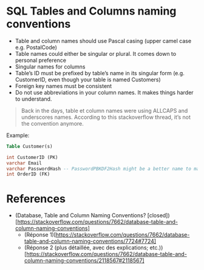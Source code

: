 SQL Tables and Columns naming conventions
===

* Table and column names should use Pascal casing (upper camel case e.g. PostalCode)
* Table names could either be singular or plural. It comes down to personal preference
* Singular names for columns
* Table’s ID must be prefixed by table’s name in its singular form (e.g. CustomerID, even though your table is named Customers)
* Foreign key names must be consistent
* Do not use abbreviations in your column names. It makes things harder to understand.

> Back in the days, table et column names were using ALLCAPS and underscores names.
> According to this stackoverflow thread, it’s not the convention anymore.

Example:

```sql
Table Customer(s)

int CustomerID (PK)
varchar Email
varchar PasswordHash -- PasswordPBKDF2Hash might be a better name to make things clearer?
int OrderID (FK)
```

# References

* (Database, Table and Column Naming Conventions? [closed])[https://stackoverflow.com/questions/7662/database-table-and-column-naming-conventions]
  * (Réponse 1)[https://stackoverflow.com/questions/7662/database-table-and-column-naming-conventions/7724#7724]
  * (Réponse 2 (plus détaillée, avec des explications; etc.))[https://stackoverflow.com/questions/7662/database-table-and-column-naming-conventions/2118567#2118567]
